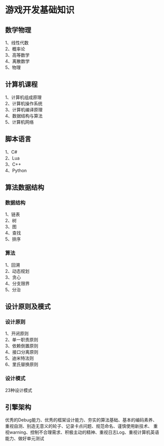 # 游戏开发基础知识

## 数学物理
1、线性代数  
2、概率论  
3、高等数学  
4、离散数学  
5、物理  

## 计算机课程
1、计算机组成原理  
2、计算机操作系统  
3、计算机编译原理  
4、数据结构与算法  
5、计算机网络  

## 脚本语言
1、C#  
2、Lua  
3、C++  
4、Python  

## 算法数据结构

### 数据结构
1、链表  
2、树  
3、图  
4、查找  
5、排序  

### 算法
1、回溯  
2、动态规划  
3、贪心  
4、分支限界  
5、分治  

## 设计原则及模式

### 设计原则
1、开闭原则  
2、单一职责原则  
3、依赖倒置原则  
4、接口分离原则  
5、迪米特法则  
6、里氏替换原则

### 设计模式
23种设计模式

## 引擎架构

优秀的Debug能力、优秀的框架设计能力、夯实的算法基础、基本的编码素养、重视自测、别造无意义的轮子、记录卡点问题、规范命名、谨慎使用新技术、
重视warning、控制不合理需求、积极主动的精神、重视日志Log、重视计算机英语能力、做好单元测试










